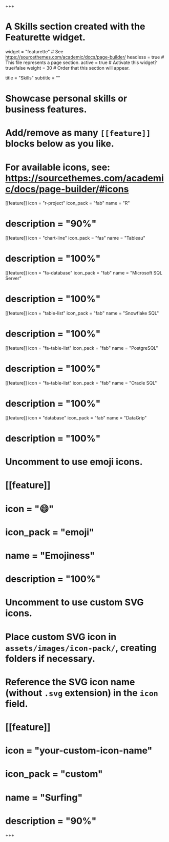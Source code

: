 +++
# A Skills section created with the Featurette widget.
widget = "featurette"  # See https://sourcethemes.com/academic/docs/page-builder/
headless = true  # This file represents a page section.
active = true  # Activate this widget? true/false
weight = 30  # Order that this section will appear.

title = "Skills"
subtitle = ""

# Showcase personal skills or business features.
# 
# Add/remove as many `[[feature]]` blocks below as you like.
# 
# For available icons, see: https://sourcethemes.com/academic/docs/page-builder/#icons

[[feature]]
  icon = "r-project"
  icon_pack = "fab"
  name = "R"
  # description = "90%"
  
[[feature]]
  icon = "chart-line"
  icon_pack = "fas"
  name = "Tableau"
  # description = "100%"  
  
[[feature]]
  icon = "fa-database"
  icon_pack = "fab"
  name = "Microsoft SQL Server"
  # description = "100%"  
  
[[feature]]
  icon = "table-list"
  icon_pack = "fab"
  name = "Snowflake SQL"
  # description = "100%"  
  
[[feature]]
  icon = "fa-table-list"
  icon_pack = "fab"
  name = "PostgreSQL"
  # description = "100%"  
  
[[feature]]
  icon = "fa-table-list"
  icon_pack = "fab"
  name = "Oracle SQL"
  # description = "100%" 
  
[[feature]]
  icon = "database"
  icon_pack = "fab"
  name = "DataGrip"
  # description = "100%"  
  
# Uncomment to use emoji icons.
# [[feature]]
#  icon = ":smile:"
#  icon_pack = "emoji"
#  name = "Emojiness"
#  description = "100%"  

# Uncomment to use custom SVG icons.
# Place custom SVG icon in `assets/images/icon-pack/`, creating folders if necessary.
# Reference the SVG icon name (without `.svg` extension) in the `icon` field.
# [[feature]]
#  icon = "your-custom-icon-name"
#  icon_pack = "custom"
#  name = "Surfing"
#  description = "90%"

+++
